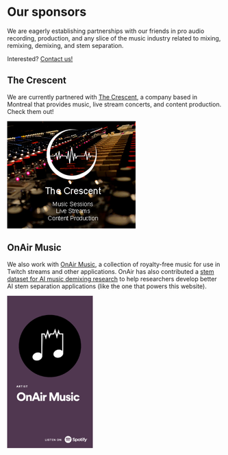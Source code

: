 # Our sponsors

We are eagerly establishing partnerships with our friends in pro audio recording, production, and any slice of the music industry related to mixing, remixing, demixing, and stem separation.

Interested? [Contact us!](mailto:sevagh+freemdx@protonmail.com)

## The Crescent

We are currently partnered with [The Crescent](https://www.thecrescentmtl.com), a company based in Montreal that provides music, live stream concerts, and content production. Check them out!

![crescent-medium](./assets/sponsors/crescent.jpg)

## OnAir Music

We also work with [OnAir Music](https://open.spotify.com/artist/7IYLENV1pGGPvL6wkyl7t5), a collection of royalty-free music for use in Twitch streams and other applications. OnAir has also contributed a [stem dataset for AI music demixing research](https://github.com/sevagh/OnAir-Music-Dataset) to help researchers develop better AI stem separation applications (like the one that powers this website).

<img src="./assets/sponsors/onair-banner-spotify.png" width="200px"/>
